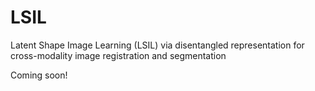 # LSIL
Latent Shape Image Learning (LSIL) via disentangled representation for cross-modality image registration and segmentation

Coming soon!
